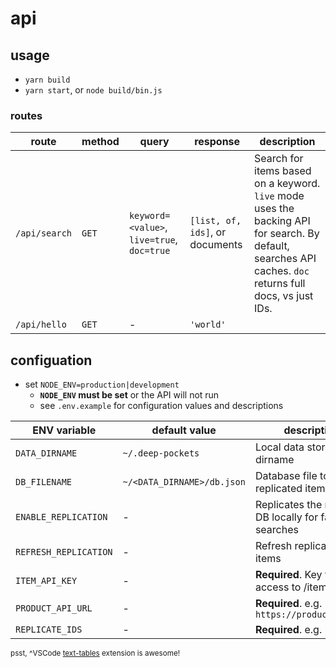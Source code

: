 # api

## usage

- `yarn build`
- `yarn start`, or `node build/bin.js`

### routes

| route         | method | query                                      | response                        | description                                                                                                                                                |
| ------------- | ------ | ------------------------------------------ | ------------------------------- | ---------------------------------------------------------------------------------------------------------------------------------------------------------- |
| `/api/search` | `GET`  | `keyword=<value>`, `live=true`, `doc=true` | `[list, of, ids]`, or documents | Search for items based on a keyword.  `live` mode uses the backing API for search.  By default, searches API caches. `doc` returns full docs, vs just IDs. |
| `/api/hello`  | `GET`  | -                                          | `'world'`                       |                                                                                                                                                            |


## configuation

- set `NODE_ENV=production|development`
  - **`NODE_ENV` must be set** or the API will not run
  - see `.env.example` for configuration values and descriptions

| ENV variable          | default value              | description                                          |
| --------------------- | -------------------------- | ---------------------------------------------------- |
| `DATA_DIRNAME`        | `~/.deep-pockets`          | Local data storage dirname                           |
| `DB_FILENAME`         | `~/<DATA_DIRNAME>/db.json` | Database file to cache replicated items              |
| `ENABLE_REPLICATION`  | -                          | Replicates the remote DB locally for faster searches |
| `REFRESH_REPLICATION` | -                          | Refresh replicated items                             |
| `ITEM_API_KEY`        | -                          | **Required**. Key for HTTP access to /items API          |
| `PRODUCT_API_URL`     | -                          | **Required**.  e.g. `https://product.api/v2`             |
| `REPLICATE_IDS`       | -                          | **Required**.  e.g. `1,2,3`                              |

<small>psst, ^VSCode [text-tables](https://github.com/rpeshkov/vscode-text-tables) extension is awesome!</small>
